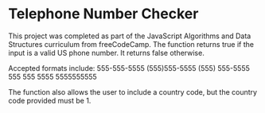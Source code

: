 # Telephone Number Checker

This project was completed as part of the JavaScript Algorithms and Data Structures curriculum from freeCodeCamp. The function returns true if the input is a valid US phone number. It returns false otherwise.

Accepted formats include: 
555-555-5555
(555)555-5555
(555) 555-5555
555 555 5555
5555555555

The function also allows the user to include a country code, but the country code provided must be 1.